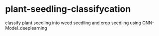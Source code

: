 # plant-seedling-classifycation
classify plant seedling into weed seedling and crop seedling using CNN-Model_deeplearning
